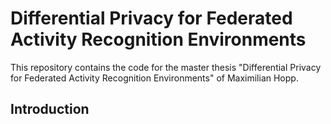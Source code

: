 # Differential Privacy for Federated Activity Recognition Environments

This repository contains the code for the master thesis "Differential Privacy for Federated Activity Recognition Environments" of Maximilian Hopp.

## Introduction
